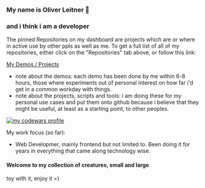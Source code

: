 ### My name is Oliver Leitner 👋

### and i think i am a developer

The pinned Repositories on my dashboard are projects which are or where in active use by other ppls as well as me.
To get a full list of all of my repositories, either click on the "Repositories" tab above, or follow this link:

<a href="https://github.com/OliverLeitner?tab=repositories" title="Full list of my demos and projects">My Demos / Projects</a>

- note about the demos: each demo has been done by me within 6-8 hours, those where experiments out of personal interest on how far i'd get in a common workday with things.
- note about the projects, scripts and tools: i am doing these for my personal use cases and put them onto github because i believe that they might be useful, at least as a starting point, to other peoples.

<a href="https://www.codewars.com/users/OliverLeitner" title="my codewars profile" target="_blank" rel="noopener"><img style="border:0" src="https://www.codewars.com/users/OliverLeitner/badges/large" alt="my codewars profile"/></a>

My work focus (so far):

- Web Developmer, mainly frontend but not limited to. Been doing it for years in everything that came along technology wise.

<!--
**OliverLeitner/OliverLeitner** is a ✨ _special_ ✨ repository because its `README.md` (this file) appears on your GitHub profile.

Here are some ideas to get you started:

- 🔭 I’m currently working on ...
- 🌱 I’m currently learning ...
- 👯 I’m looking to collaborate on ...
- 🤔 I’m looking for help with ...
- 💬 Ask me about ...
- 📫 How to reach me: ...
- 😄 Pronouns: ...
- ⚡ Fun fact: ...
-->

#### Welcome to my collection of creatures, small and large

toy with it, enjoy it =)
